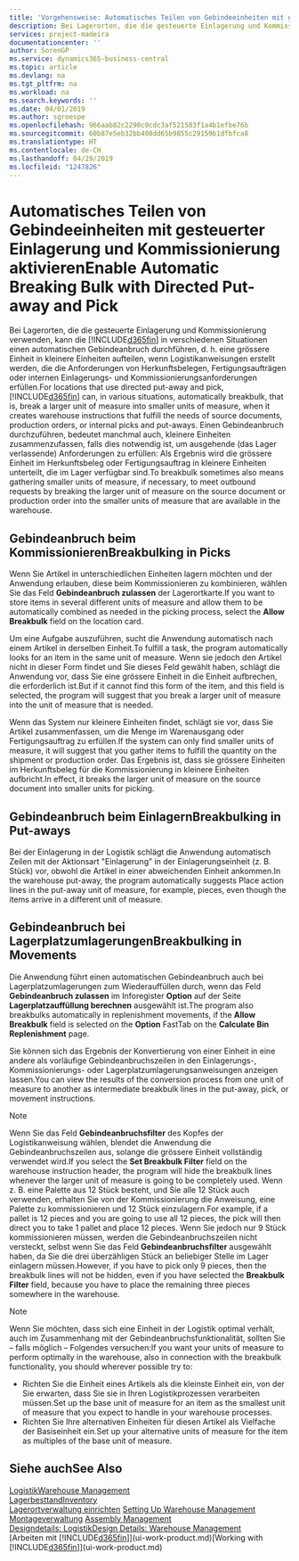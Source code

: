 ```yaml
---
title: 'Vorgehensweise: Automatisches Teilen von Gebindeeinheiten mit gesteuerter Einlagerung und Kommissionierung | Microsoft Docs'
description: Bei Lagerorten, die die gesteuerte Einlagerung und Kommissionierung verwenden, können Sie eine grössere Einheit in kleinere Einheiten aufteilen, wenn Logistikanweisungen erstellt werden, die die Anforderungen von Herkunftsbelegen, Fertigungsaufträgen oder internen Einlagerungs- und Kommissionierungsanforderungen erfüllen.
services: project-madeira
documentationcenter: ''
author: SorenGP
ms.service: dynamics365-business-central
ms.topic: article
ms.devlang: na
ms.tgt_pltfrm: na
ms.workload: na
ms.search.keywords: ''
ms.date: 04/01/2019
ms.author: sgroespe
ms.openlocfilehash: 966aab82c2290c0cdc3af521583f1a4b1efbe76b
ms.sourcegitcommit: 60b87e5eb32bb408dd65b9855c29159b1dfbfca8
ms.translationtype: HT
ms.contentlocale: de-CH
ms.lasthandoff: 04/29/2019
ms.locfileid: "1247826"
---
```

# <a name="enable-automatic-breaking-bulk-with-directed-put-away-and-pick"></a><span data-ttu-id="d0b6a-103">Automatisches Teilen von Gebindeeinheiten mit gesteuerter Einlagerung und Kommissionierung aktivieren</span><span class="sxs-lookup"><span data-stu-id="d0b6a-103">Enable Automatic Breaking Bulk with Directed Put-away and Pick</span></span>
<span data-ttu-id="d0b6a-104">Bei Lagerorten, die die gesteuerte Einlagerung und Kommissionierung verwenden, kann die [!INCLUDE[d365fin](includes/d365fin_md.md)] in verschiedenen Situationen einen automatischen Gebindeanbruch durchführen, d. h. eine grössere Einheit in kleinere Einheiten aufteilen, wenn Logistikanweisungen erstellt werden, die die Anforderungen von Herkunftsbelegen, Fertigungsaufträgen oder internen Einlagerungs- und Kommissionierungsanforderungen erfüllen.</span><span class="sxs-lookup"><span data-stu-id="d0b6a-104">For locations that use directed put-away and pick, [!INCLUDE[d365fin](includes/d365fin_md.md)] can, in various situations, automatically breakbulk, that is, break a larger unit of measure into smaller units of measure, when it creates warehouse instructions that fulfill the needs of source documents, production orders, or internal picks and put-aways.</span></span> <span data-ttu-id="d0b6a-105">Einen Gebindeanbruch durchzuführen, bedeutet manchmal auch, kleinere Einheiten zusammenzufassen, falls dies notwendig ist, um ausgehende (das Lager verlassende) Anforderungen zu erfüllen: Als Ergebnis wird die grössere Einheit im Herkunftsbeleg oder Fertigungsauftrag in kleinere Einheiten unterteilt, die im Lager verfügbar sind.</span><span class="sxs-lookup"><span data-stu-id="d0b6a-105">To breakbulk sometimes also means gathering smaller units of measure, if necessary, to meet outbound requests by breaking the larger unit of measure on the source document or production order into the smaller units of measure that are available in the warehouse.</span></span>   

## <a name="breakbulking-in-picks"></a><span data-ttu-id="d0b6a-106">Gebindeanbruch beim Kommissionieren</span><span class="sxs-lookup"><span data-stu-id="d0b6a-106">Breakbulking in Picks</span></span>  
<span data-ttu-id="d0b6a-107">Wenn Sie Artikel in unterschiedlichen Einheiten lagern möchten und der Anwendung erlauben, diese beim Kommissionieren zu kombinieren, wählen Sie das Feld **Gebindeanbruch zulassen** der Lagerortkarte.</span><span class="sxs-lookup"><span data-stu-id="d0b6a-107">If you want to store items in several different units of measure and allow them to be automatically combined as needed in the picking process, select the **Allow Breakbulk** field on the location card.</span></span>  

<span data-ttu-id="d0b6a-108">Um eine Aufgabe auszuführen, sucht die Anwendung automatisch nach einem Artikel in derselben Einheit.</span><span class="sxs-lookup"><span data-stu-id="d0b6a-108">To fulfill a task, the program automatically looks for an item in the same unit of measure.</span></span> <span data-ttu-id="d0b6a-109">Wenn sie jedoch den Artikel nicht in dieser Form findet und Sie dieses Feld gewählt haben, schlägt die Anwendung vor, dass Sie eine grössere Einheit in die Einheit aufbrechen, die erforderlich ist.</span><span class="sxs-lookup"><span data-stu-id="d0b6a-109">But if it cannot find this form of the item, and this field is selected, the program will suggest that you break a larger unit of measure into the unit of measure that is needed.</span></span>  

<span data-ttu-id="d0b6a-110">Wenn das System nur kleinere Einheiten findet, schlägt sie vor, dass Sie Artikel zusammenfassen, um die Menge im Warenausgang oder Fertigungsauftrag zu erfüllen.</span><span class="sxs-lookup"><span data-stu-id="d0b6a-110">If the system can only find smaller units of measure, it will suggest that you gather items to fulfill the quantity on the shipment or production order.</span></span> <span data-ttu-id="d0b6a-111">Das Ergebnis ist, dass sie grössere Einheiten im Herkunftsbeleg für die Kommissionierung in kleinere Einheiten aufbricht.</span><span class="sxs-lookup"><span data-stu-id="d0b6a-111">In effect, it breaks the larger unit of measure on the source document into smaller units for picking.</span></span>  

## <a name="breakbulking-in-put-aways"></a><span data-ttu-id="d0b6a-112">Gebindeanbruch beim Einlagern</span><span class="sxs-lookup"><span data-stu-id="d0b6a-112">Breakbulking in Put-aways</span></span>  
<span data-ttu-id="d0b6a-113">Bei der Einlagerung in der Logistik schlägt die Anwendung automatisch Zeilen mit der Aktionsart "Einlagerung" in der Einlagerungseinheit (z. B. Stück) vor, obwohl die Artikel in einer abweichenden Einheit ankommen.</span><span class="sxs-lookup"><span data-stu-id="d0b6a-113">In the warehouse put-away, the program automatically suggests Place action lines in the put-away unit of measure, for example, pieces, even though the items arrive in a different unit of measure.</span></span>  

## <a name="breakbulking-in-movements"></a><span data-ttu-id="d0b6a-114">Gebindeanbruch bei Lagerplatzumlagerungen</span><span class="sxs-lookup"><span data-stu-id="d0b6a-114">Breakbulking in Movements</span></span>  
<span data-ttu-id="d0b6a-115">Die Anwendung führt einen automatischen Gebindeanbruch auch bei Lagerplatzumlagerungen zum Wiederauffüllen durch, wenn das Feld **Gebindeanbruch zulassen** im Inforegister **Option** auf der Seite **Lagerplatzauffüllung berechnen** ausgewählt ist.</span><span class="sxs-lookup"><span data-stu-id="d0b6a-115">The program also breakbulks automatically in replenishment movements, if the **Allow Breakbulk** field is selected on the **Option** FastTab on the **Calculate Bin Replenishment** page.</span></span>  

<span data-ttu-id="d0b6a-116">Sie können sich das Ergebnis der Konvertierung von einer Einheit in eine andere als vorläufige Gebindeanbruchszeilen in den Einlagerungs-, Kommissionierungs- oder Lagerplatzumlagerungsanweisungen anzeigen lassen.</span><span class="sxs-lookup"><span data-stu-id="d0b6a-116">You can view the results of the conversion process from one unit of measure to another as intermediate breakbulk lines in the put-away, pick, or movement instructions.</span></span>  

> [!NOTE]  
>  <span data-ttu-id="d0b6a-117">Wenn Sie das Feld **Gebindeanbruchsfilter** des Kopfes der Logistikanweisung wählen, blendet die Anwendung die Gebindeanbruchszeilen aus, solange die grössere Einheit vollständig verwendet wird.</span><span class="sxs-lookup"><span data-stu-id="d0b6a-117">If you select the **Set Breakbulk Filter** field on the warehouse instruction header, the program will hide the breakbulk lines whenever the larger unit of measure is going to be completely used.</span></span> <span data-ttu-id="d0b6a-118">Wenn z. B. eine Palette aus 12 Stück besteht, und Sie alle 12 Stück auch verwenden, erhalten Sie von der Kommissionierung die Anweisung, eine Palette zu kommissionieren und 12 Stück einzulagern.</span><span class="sxs-lookup"><span data-stu-id="d0b6a-118">For example, if a pallet is 12 pieces and you are going to use all 12 pieces, the pick will then direct you to take 1 pallet and place 12 pieces.</span></span> <span data-ttu-id="d0b6a-119">Wenn Sie jedoch nur 9 Stück kommissionieren müssen, werden die Gebindeanbruchszeilen nicht versteckt, selbst wenn Sie das Feld **Gebindeanbruchsfilter** ausgewählt haben, da Sie die drei überzähligen Stück an beliebiger Stelle im Lager einlagern müssen.</span><span class="sxs-lookup"><span data-stu-id="d0b6a-119">However, if you have to pick only 9 pieces, then the breakbulk lines will not be hidden, even if you have selected the **Breakbulk Filter** field, because you have to place the remaining three pieces somewhere in the warehouse.</span></span>  

> [!NOTE]  
>  <span data-ttu-id="d0b6a-120">Wenn Sie möchten, dass sich eine Einheit in der Logistik optimal verhält, auch im Zusammenhang mit der Gebindeanbruchsfunktionalität, sollten Sie – falls möglich – Folgendes versuchen:</span><span class="sxs-lookup"><span data-stu-id="d0b6a-120">If you want your units of measure to perform optimally in the warehouse, also in connection with the breakbulk functionality, you should wherever possible try to:</span></span>  
>   
> - <span data-ttu-id="d0b6a-121">Richten Sie die Einheit eines Artikels als die kleinste Einheit ein, von der Sie erwarten, dass Sie sie in Ihren Logistikprozessen verarbeiten müssen.</span><span class="sxs-lookup"><span data-stu-id="d0b6a-121">Set up the base unit of measure for an item as the smallest unit of measure that you expect to handle in your warehouse processes.</span></span>  
> - <span data-ttu-id="d0b6a-122">Richten Sie Ihre alternativen Einheiten für diesen Artikel als Vielfache der Basiseinheit ein.</span><span class="sxs-lookup"><span data-stu-id="d0b6a-122">Set up your alternative units of measure for the item as multiples of the base unit of measure.</span></span>  

## <a name="see-also"></a><span data-ttu-id="d0b6a-123">Siehe auch</span><span class="sxs-lookup"><span data-stu-id="d0b6a-123">See Also</span></span>  
[<span data-ttu-id="d0b6a-124">Logistik</span><span class="sxs-lookup"><span data-stu-id="d0b6a-124">Warehouse Management</span></span>](warehouse-manage-warehouse.md)  
[<span data-ttu-id="d0b6a-125">Lagerbesttand</span><span class="sxs-lookup"><span data-stu-id="d0b6a-125">Inventory</span></span>](inventory-manage-inventory.md)  
<span data-ttu-id="d0b6a-126">[Lagerortverwaltung einrichten](warehouse-setup-warehouse.md)   </span><span class="sxs-lookup"><span data-stu-id="d0b6a-126">[Setting Up Warehouse Management](warehouse-setup-warehouse.md)   </span></span>  
<span data-ttu-id="d0b6a-127">[Montageverwaltung](assembly-assemble-items.md)  </span><span class="sxs-lookup"><span data-stu-id="d0b6a-127">[Assembly Management](assembly-assemble-items.md)  </span></span>  
[<span data-ttu-id="d0b6a-128">Designdetails: Logistik</span><span class="sxs-lookup"><span data-stu-id="d0b6a-128">Design Details: Warehouse Management</span></span>](design-details-warehouse-management.md)  
<span data-ttu-id="d0b6a-129">[Arbeiten mit [!INCLUDE[d365fin](includes/d365fin_md.md)]](ui-work-product.md)</span><span class="sxs-lookup"><span data-stu-id="d0b6a-129">[Working with [!INCLUDE[d365fin](includes/d365fin_md.md)]](ui-work-product.md)</span></span>  
